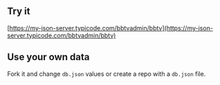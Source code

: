 ## Try it

[https://my-json-server.typicode.com/bbtvadmin/bbtv](https://my-json-server.typicode.com/bbtvadmin/bbtv)

## Use your own data

Fork it and change `db.json` values or create a repo with a `db.json` file.
